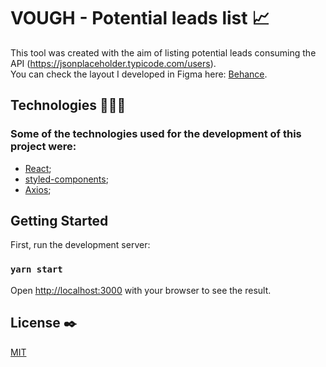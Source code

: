 # VOUGH - Potential leads list 📈

This tool was created with the aim of listing potential leads consuming the API (https://jsonplaceholder.typicode.com/users). <br>
You can check the layout I developed in Figma here: [Behance](https://www.behance.net/dayhele).

## Technologies 👩🏻‍💻

### Some of the technologies used for the development of this project were:
  * [React](https://reactjs.org/);
  * [styled-components](https://styled-components.com/);
  * [Axios](https://axios-http.com/ptbr/);

## Getting Started

First, run the development server:

### `yarn start`

Open [http://localhost:3000](http://localhost:3000) with your browser to see the result.


## License ✒️
[MIT](https://choosealicense.com/licenses/mit/)



